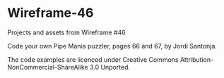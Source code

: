 # Wireframe-46
Projects and assets from Wireframe #46

Code your own Pipe Mania puzzler, pages 66 and 67, by Jordi Santonja.

The code examples are licenced under Creative Commons Attribution-NonCommercial-ShareAlike 3.0 Unported.
